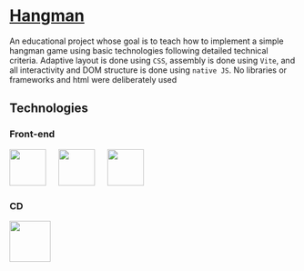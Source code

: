 # [Hangman](https://rolling-scopes-school.github.io/roundedtoken-JSFE2023Q4/hangman/dist/index.html)
An educational project whose goal is to teach how to implement a simple hangman game using basic technologies following detailed technical criteria. Adaptive layout is done using `CSS`, assembly is done using `Vite`, and all interactivity and DOM structure is done using `native JS`. No libraries or frameworks and html were deliberately used

## Technologies
### Front-end
<p>
<img background-color='#ECD53F' width='64' src='https://github.com/RoundedToken/yacht_shop_admin/assets/117864556/1b62b65e-4f98-4380-af9f-b88054427eae'/>
&emsp;
<img background-color='#ECD53F' width='64' src='https://github.com/RoundedToken/hangman/assets/117864556/0eeda9d2-6ba1-40f8-b7c0-4977c1c505c7'/>
&emsp;
<img background-color='#ECD53F' width='64' src='https://github.com/RoundedToken/yacht_shop_admin/assets/117864556/fdcc9377-62cb-4c87-9349-6ef598ad74d2'/>
</p>

### CD
<img background-color='#ECD53F' width='72' height='72' src='https://github.com/RoundedToken/CoffeeHouse/assets/117864556/fd769f89-fe07-498d-aec2-2742938877c1'/>
